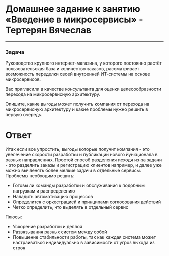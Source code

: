 # Домашнее задание к занятию «Введение в микросервисы» - Тертерян Вячеслав

---

### Задача  

Руководство крупного интернет-магазина, у которого постоянно растёт пользовательская база и количество заказов, рассматривает возможность переделки своей внутренней ИТ-системы на основе микросервисов.

Вас пригласили в качестве консультанта для оценки целесообразности перехода на микросервисную архитектуру.

Опишите, какие выгоды может получить компания от перехода на микросервисную архитектуру и какие проблемы нужно решить в первую очередь.  

# Ответ  

Итак если все упростить, выгоды которые получит компания - это увелечение скорости разработки и публикации нового йункционала в разных направлениях.
Простой способ разделения исходя из-за задачи - это разделить заказы и регистрацию клиентов например, и далее уже можно вычленять более мелкие задачи в отдельные сервисы.
Проблемы необходимо решить:  
- Готовы ли команды разработки и обслуживания к подобным нагрузкам и распределению
- Наладить автоматизацию процессов
- Определится с оркестрацией и принципами соглосования действий
- Четко определить, что выделять в отдельный сервис  

Плюсы:  
- Ускорение разработки и деплоя  
- Развязывания разных систем между собой  
- Повышение стабильности работы, так как каждая система может настраиваться индивидуально в зависимости от угроз выхода из строя